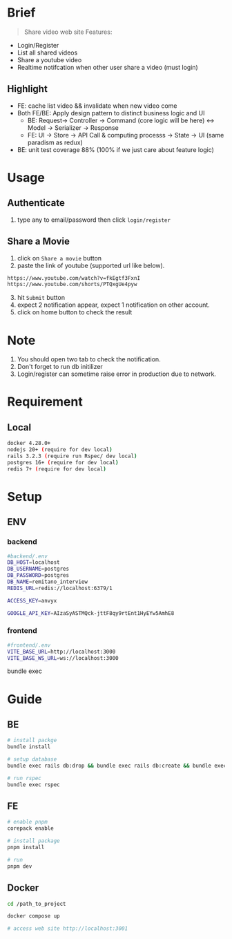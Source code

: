 # Brief 
> Share video web site
Features: 
* Login/Register
* List all shared videos
* Share a youtube video 
* Realtime notifcation when other user share a video (must login)
## Highlight
* FE: cache list video && invalidate when new video come
* Both FE/BE: Apply design pattern to distinct business logic and UI
  * BE: Request-> Controller -> Command (core logic will be here) <-> Model -> Serializer -> Response
  * FE: UI -> Store -> API Call & computing processs -> State -> UI (same paradism as redux)
* BE: unit test coverage 88%  (100% if we just care about feature logic)
# Usage 
## Authenticate 
1. type any to email/password then click `login/register` 
## Share a Movie
1. click on `Share a movie` button 
2. paste the link of youtube (supported url like below).
```bash
https://www.youtube.com/watch?v=fkEgtf3FxnI
https://www.youtube.com/shorts/PTQxgUe4pyw
```
3. hit `Submit` button
4. expect 2 notification appear, expect 1 notification on other account.
5. click on home button to check the result
# Note
1. You should open two tab to check the notification.
2. Don't forget to run db initilizer
3. Login/register can sometime raise error in production due to network.

# Requirement 
## Local 
```bash
docker 4.28.0+ 
nodejs 20+ (require for dev local)
rails 3.2.3 (require run Rspec/ dev local)
postgres 16+ (require for dev local)
redis 7+ (require for dev local)
```
# Setup
## ENV 
### backend
```bash
#backend/.env
DB_HOST=localhost
DB_USERNAME=postgres
DB_PASSWORD=postgres
DB_NAME=remitano_interview
REDIS_URL=redis://localhost:6379/1

ACCESS_KEY=anvyx

GOOGLE_API_KEY=AIzaSyASTMQck-jttF8qy9rtEnt1HyEYw5AmhE8
```
### frontend

```bash
#frontend/.env
VITE_BASE_URL=http://localhost:3000
VITE_BASE_WS_URL=ws://localhost:3000
```


bundle exec 
# Guide
## BE

```bash
# install packge
bundle install 

# setup database
bundle exec rails db:drop && bundle exec rails db:create && bundle exec rails db:migrate && bundle exec rails db:seed

# run rspec
bundle exec rspec
```

## FE
```bash
# enable pnpm 
corepack enable

# install package
pnpm install 

# run 
pnpm dev
```
## Docker
```bash
cd /path_to_project

docker compose up

# access web site http://localhost:3001
```
